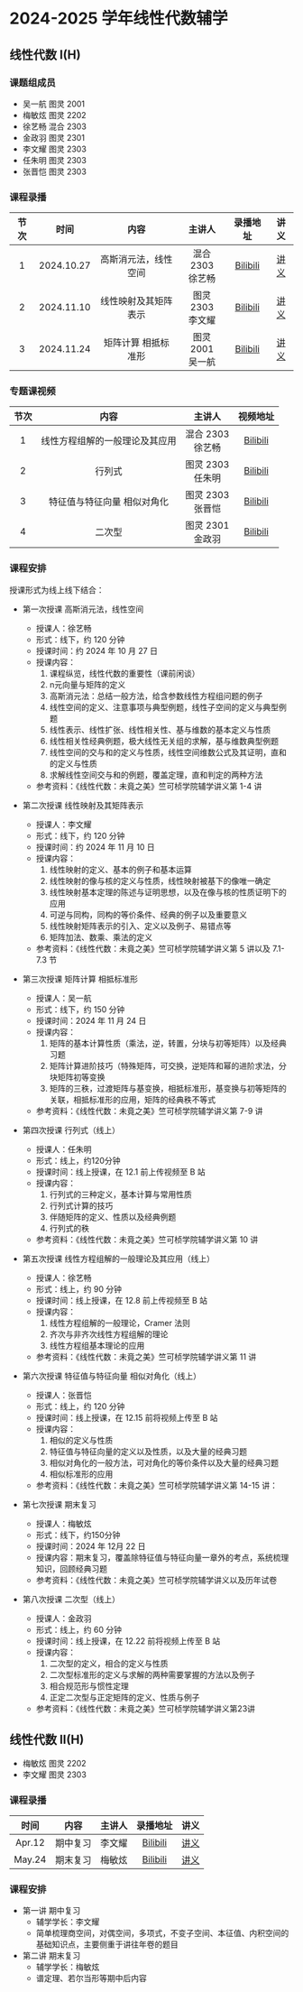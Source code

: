 # 2024-2025 学年线性代数辅学

## 线性代数 I(H)

### 课题组成员

- 吴一航 图灵 2001
- 梅敏炫 图灵 2202
- 徐艺畅 混合 2303
- 金政羽 图灵 2301
- 李文耀 图灵 2303
- 任朱明 图灵 2303
- 张晋恺 图灵 2303

### 课程录播


| 节次  |    时间    |         内容         |         主讲人          |                        录播地址                         |                        讲义                         |
| :---: | :--------: | :------------------: | :---------------------: | :-----------------------------------------------------: | :-------------------------------------------------: |
|   1   | 2024.10.27 | 高斯消元法，线性空间 | 混合 2303 <br /> 徐艺畅 | [Bilibili](https://www.bilibili.com/video/BV17x1jYFEWR) |  [讲义](./2024-2025/algebra_lecture1_gaussian.pdf)  |
|   2   | 2024.11.10 | 线性映射及其矩阵表示 | 图灵 2303 <br /> 李文耀 | [Bilibili](https://www.bilibili.com/video/BV1iSSkYVEbK) | [讲义](./2024-2025/algebra_lecture2_linear_map.pdf) |
|   3   | 2024.11.24 | 矩阵计算 相抵标准形  | 图灵 2001 <br /> 吴一航 |                      [Bilibili]()                       |   [讲义](./2024-2025/algebra_lecture3_matrix.pdf)   |

### 专题课视频

| 节次  |         内容         |         主讲人          |                        视频地址                         | 
| :---: | :------------------: | :---------------------: | :-----------------------------------------------------: | 
|   1   | 线性方程组解的一般理论及其应用 | 混合 2303 <br /> 徐艺畅 | [Bilibili](https://www.bilibili.com/video/BV1JGkqYUE9f) | 
|   2   | 行列式 | 图灵 2303 <br /> 任朱明 | [Bilibili](https://www.bilibili.com/video/BV1JGkqYUE5c) |
|   3   | 特征值与特征向量 相似对角化  | 图灵 2303 <br /> 张晋恺 | [Bilibili](https://www.bilibili.com/video/BV1zGkqYUEk6) |  
|   4   | 二次型  | 图灵 2301 <br /> 金政羽 | [Bilibili](https://www.bilibili.com/video/BV1FGkqYUEz9) |


### 课程安排

授课形式为线上线下结合：

- 第一次授课 高斯消元法，线性空间
    - 授课人：徐艺畅
    - 形式：线下，约 120 分钟
    - 授课时间：约 2024 年 10 月 27 日
    - 授课内容：
        1. 课程纵览，线性代数的重要性（课前闲谈）
        2. n元向量与矩阵的定义
        3. 高斯消元法：总结一般方法，给含参数线性方程组问题的例子
        4. 线性空间的定义、注意事项与典型例题，线性子空间的定义与典型例题
        5. 线性表示、线性扩张、线性相关性、基与维数的基本定义与性质
        6. 线性相关性经典例题，极大线性无关组的求解，基与维数典型例题
        7. 线性空间的交与和的定义与性质，线性空间维数公式及其证明，直和的定义与性质
        8. 求解线性空间交与和的例题，覆盖定理，直和判定的两种方法
    - 参考资料：《线性代数：未竟之美》竺可桢学院辅学讲义第 1-4 讲

- 第二次授课 线性映射及其矩阵表示
    - 授课人：李文耀
    - 形式：线下，约 120 分钟
    - 授课时间：约 2024 年 11 月 10 日
    - 授课内容：
        1. 线性映射的定义、基本的例子和基本运算
        2. 线性映射的像与核的定义与性质，线性映射被基下的像唯一确定
        3. 线性映射基本定理的陈述与证明思想，以及在像与核的性质证明下的应用
        4. 可逆与同构，同构的等价条件、经典的例子以及重要意义
        5. 线性映射矩阵表示的引入、定义以及例子、易错点等
        6. 矩阵加法、数乘、乘法的定义
    - 参考资料：《线性代数：未竟之美》竺可桢学院辅学讲义第 5 讲以及 7.1-7.3 节

- 第三次授课 矩阵计算 相抵标准形
    - 授课人：吴一航
    - 形式：线下，约 150 分钟
    - 授课时间：2024 年 11 月 24 日
    - 授课内容：
        1. 矩阵的基本计算性质（乘法，逆，转置，分块与初等矩阵）以及经典习题
        2. 矩阵计算进阶技巧（特殊矩阵，可交换，逆矩阵和幂的进阶求法，分块矩阵初等变换
        3. 矩阵的三秩，过渡矩阵与基变换，相抵标准形，基变换与初等矩阵的关联，相抵标准形的应用，矩阵的经典秩不等式
    - 参考资料：《线性代数：未竟之美》竺可桢学院辅学讲义第 7-9 讲

- 第四次授课 行列式（线上）
    - 授课人：任朱明
    - 形式：线上，约120分钟
    - 授课时间：线上授课，在 12.1 前上传视频至 B 站
    - 授课内容：
        1. 行列式的三种定义，基本计算与常用性质
        2. 行列式计算的技巧
        3. 伴随矩阵的定义、性质以及经典例题
        4. 行列式的秩
    - 参考资料：《线性代数：未竟之美》竺可桢学院辅学讲义第 10 讲

- 第五次授课 线性方程组解的一般理论及其应用（线上）
    - 授课人：徐艺畅
    - 形式：线上，约 90 分钟
    - 授课时间：线上授课，在 12.8 前上传视频至 B 站
    - 授课内容：
        1. 线性方程组解的一般理论，Cramer 法则
        2. 齐次与非齐次线性方程组解的理论
        3. 线性方程组基本理论的应用
    - 参考资料：《线性代数：未竟之美》竺可桢学院辅学讲义第 11 讲


- 第六次授课 特征值与特征向量 相似对角化（线上）
    - 授课人：张晋恺
    - 形式：线上，约 120 分钟
    - 授课时间：线上授课，在 12.15 前将视频上传至 B 站
    - 授课内容：
        1. 相似的定义与性质
        2. 特征值与特征向量的定义以及性质，以及大量的经典习题
        3. 相似对角化的一般方法，可对角化的等价条件以及大量的经典习题
        4. 相似标准形的应用
    - 参考资料：《线性代数：未竟之美》竺可桢学院辅学讲义第 14-15 讲：

- 第七次授课 期末复习
    - 授课人：梅敏炫
    - 形式：线下，约150分钟
    - 授课时间：2024 年 12月 22 日
    - 授课内容：期末复习，覆盖除特征值与特征向量一章外的考点，系统梳理知识，回顾经典习题
    - 参考资料：《线性代数：未竟之美》竺可桢学院辅学讲义以及历年试卷

- 第八次授课 二次型（线上）
    - 授课人：金政羽
    - 形式：线上，约 60 分钟
    - 授课时间：线上授课，在 12.22 前将视频上传至 B 站
    - 授课内容：
        1. 二次型的定义，相合的定义与性质
        2. 二次型标准形的定义与求解的两种需要掌握的方法以及例子
        3. 相合规范形与惯性定理
        4. 正定二次型与正定矩阵的定义、性质与例子
    - 参考资料：《线性代数：未竟之美》竺可桢学院辅学讲义第23讲


## 线性代数 II(H)

- 梅敏炫 图灵 2202
- 李文耀 图灵 2303

### 课程录播

| 时间  |   内容   | 主讲人 |                         录播地址                         | 讲义  |
| :---: | :------: | :----: | :------------------------------------------------------: | :---: |
| Apr.12 | 期中复习 | 李文耀 | [Bilibili](https://www.bilibili.com/video/BV1KPLczeE3L) | [讲义](./2024-2025/LA2_mid_review.pdf)  |
| May.24 | 期末复习 | 梅敏炫 | [Bilibili](https://www.bilibili.com/video/BV14R7hzZE3s) | [讲义](./2024-2025/LA2_final_review.pdf) |

### 课程安排

- 第一讲 期中复习
    - 辅学学长：李文耀
    - 简单梳理商空间，对偶空间，多项式，不变子空间、本征值、内积空间的基础知识点，主要侧重于讲往年卷的题目
- 第二讲 期末复习
    - 辅学学长：梅敏炫
    - 谱定理、若尔当形等期中后内容